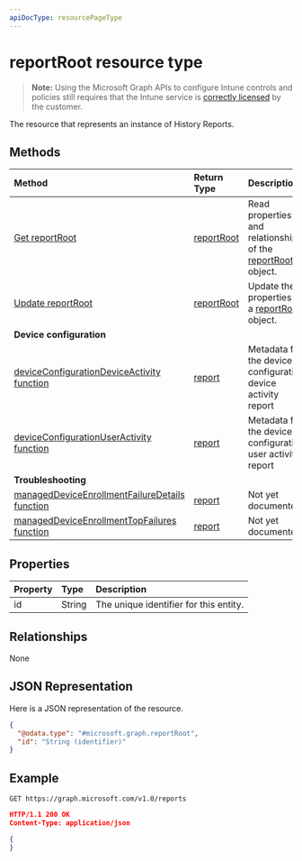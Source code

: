 ```yaml
---
apiDocType: resourcePageType
---
```

# reportRoot resource type

> **Note:** Using the Microsoft Graph APIs to configure Intune controls and policies still requires that the Intune service is [correctly licensed](https://go.microsoft.com/fwlink/?linkid=839381) by the customer.

The resource that represents an instance of History Reports.
## Methods
|Method|Return Type|Description|
|:---|:---|:---|
|[Get reportRoot](../api/intune_shared_reportroot_get.md)|[reportRoot](../resources/intune_shared_reportroot.md)|Read properties and relationships of the [reportRoot](../resources/intune_shared_reportroot.md) object.|
|[Update reportRoot](../api/intune_shared_reportroot_update.md)|[reportRoot](../resources/intune_shared_reportroot.md)|Update the properties of a [reportRoot](../resources/intune_shared_reportroot.md) object.|
|**Device configuration**|
|[deviceConfigurationDeviceActivity function](../api/intune_shared_reportroot_deviceconfigurationdeviceactivity.md)|[report](../resources/intune_shared_report.md)|Metadata for the device configuration device activity report|
|[deviceConfigurationUserActivity function](../api/intune_shared_reportroot_deviceconfigurationuseractivity.md)|[report](../resources/intune_shared_report.md)|Metadata for the device configuration user activity report|
|**Troubleshooting**|
|[managedDeviceEnrollmentFailureDetails function](../api/intune_shared_reportroot_manageddeviceenrollmentfailuredetails.md)|[report](../resources/intune_shared_report.md)|Not yet documented.|
|[managedDeviceEnrollmentTopFailures function](../api/intune_shared_reportroot_manageddeviceenrollmenttopfailures.md)|[report](../resources/intune_shared_report.md)|Not yet documented.|


## Properties
|Property|Type|Description|
|:---|:---|:---|
|id|String|The unique identifier for this entity.|

## Relationships
None

## JSON Representation
Here is a JSON representation of the resource.
<!--{
  "blockType": "resource",
  "baseType": "microsoft.graph.entity",
  "keyProperty": "id",
  "@odata.type": "microsoft.graph.reportRoot"
}-->
``` json
{
  "@odata.type": "#microsoft.graph.reportRoot",
  "id": "String (identifier)"
}
```

## Example

<!--{"blockType": "request"}-->
```http
GET https://graph.microsoft.com/v1.0/reports
```

<!--{"blockType": "response", "truncated": true, "@odata.type": "microsoft.graph.reportRoot"}-->
```json
HTTP/1.1 200 OK
Content-Type: application/json

{
}
```
